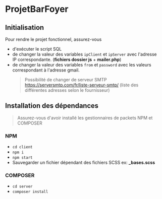 # ProjetBarFoyer

## Initialisation

Pour rendre le projet fonctionnel, assurez-vous

- d'exécuter le script SQL
- de changer la valeur des variables `ipClient` et `ipServer` avec l'adresse IP correspondante. (**fichiers dossier js** + **mailer.php**)
- de changer la valeur des variables `from` et `password` avec les valeurs correspondant à l'adresse gmail.
  > Possibilité de changer de serveur SMTP https://serversmtp.com/fr/liste-serveur-smtp/ (liste des différentes adresses selon le fournisseur)

## Installation des dépendances

> Assurez-vous d'avoir installé les gestionnaires de packets NPM et COMPOSER

### NPM

- `cd client`
- `npm i`
- `npm start`
- Sauvegarder un fichier dépendant des fichiers SCSS ex: **\_bases.scss**

### COMPOSER

- `cd server`
- `composer install`
